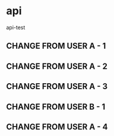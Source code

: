 # api

api-test

## CHANGE FROM USER A - 1

## CHANGE FROM USER A - 2

## CHANGE FROM USER A - 3

## CHANGE FROM USER B - 1

## CHANGE FROM USER A - 4
